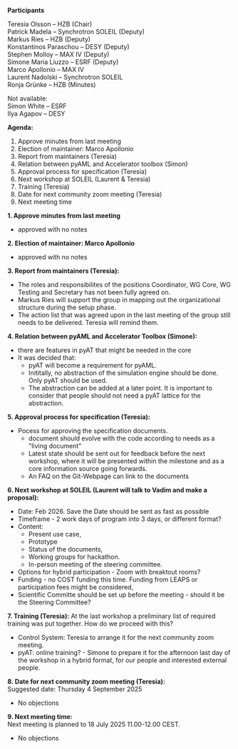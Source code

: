 **Participants**

Teresia Olsson – HZB (Chair)  
Patrick Madela – Synchrotron SOLEIL (Deputy)   
Markus Ries – HZB (Deputy)  
Konstantinos Paraschou – DESY (Deputy)  
Stephen Molloy – MAX IV (Deputy)   
Simone Maria Liuzzo – ESRF (Deputy)  
Marco Apollonio – MAX IV   
Laurent Nadolski – Synchrotron SOLEIL  
Ronja Grünke – HZB (Minutes)  

Not available:  
Simon White – ESRF  
Ilya Agapov – DESY


**Agenda:**
<ol>
	<li>Approve minutes from last meeting</li>  
	<li>Election of maintainer: Marco Apollonio</li>  
	<li>Report from maintainers (Teresia)</li>    
	<li>Relation between pyAML and Accelerator toolbox (Simon)</li>   
	<li>Approval process for specification (Teresia)</li> 
	<li>Next workshop at SOLEIL (Laurent & Teresia)</li> 
	<li>Training (Teresia)</li> 
	<li>Date for next community zoom meeting (Teresia)</li>
	<li>Next meeting time</li>
</ol> 




**1. Approve minutes from last meeting**  
- approved with no notes

**2. Election of maintainer: Marco Apollonio**   
- approved with no notes 
	
**3. Report from maintainers (Teresia):**   
- The roles and responsibilites of the positions Coordinator, WG Core, WG Testing and Secretary has not been fully agreed on.
- Markus Ries will support the group in mapping out the organizational structure during the setup phase.
- The action list that was agreed upon in the last meeting of the group still needs to be delivered. Teresia will remind them. 
	

**4. Relation between pyAML and Accelerator Toolbox (Simone):**  
- there are features in pyAT that might be needed in the core
- It was decided that:
	- pyAT will become a requirement for pyAML.
	- Inititally, no abstraction of the simulation engine should be done. Only pyAT should be used.
	- The abstraction can be added at a later point. It is important to consider that people should not need a pyAT lattice for the abstraction. 
	
	
**5. Approval process for specification (Teresia):**
- Pocess for approving the specification documents. 
	- document should evolve with the code according to needs as a "living document"
	- Latest state should be sent out for feedback before the next workshop, where it will be presented within the milestone and as a core information source going forwards. 
	- An FAQ on the Git-Webpage can link to the documents
		
	
**6. Next workshop at SOLEIL (Laurent will talk to Vadim and make a proposal):**
- Date: Feb 2026. Save the Date should be sent as fast as possible
- Timeframe - 2 work days of program into 3 days, or different format?
- Content:  
	- Present use case,  
	- Prototype  
	- Status of the documents,  
	- Working groups for hackathon.  
	- In-person meeting of the steering committee.  
- Options for hybrid participation - Zoom with breaktout rooms?
- Funding - no COST funding this time. Funding from LEAPS or participation fees might be considered,
- Scientific Committe should be set up before the meeting - should it be the Steering Committee? 
		
		
**7. Training (Teresia):**
At the last workshop a preliminary list of required training was put together. How do we proceed with this?   
- Control System: Teresia to arrange it for the next community zoom meeting.
- pyAT: online training? - Simone to prepare it for the afternoon last day of the workshop in a hybrid format, for our people and interested external people.  
	
	
**8. Date for next community zoom meeting (Teresia):**  
Suggested date: Thursday 4 September 2025   
- No objections  
	
**9. Next meeting time:**  
Next meeting is planned to 18 July 2025 11.00-12.00 CEST.   
- No objections   
